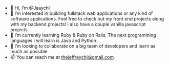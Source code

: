 - 👋 Hi, I’m @Jaaychi
- 👀 I’m interested in building fullstack web applications or any kind of software applications. Feel free to check out my front end projects along with my backend projects! I also have a couple vanilla javascript projects. 
- 🌱 I’m currently learning Ruby & Ruby on Rails. The next programming languages I will learn is Java and Python. 
- 💞️ I’m looking to collaborate on a big team of developers and learn as much as possible. 
- 📫 You can reach me at thejeffreychi@gmail.com

<!---
Jaaychi/Jaaychi is a ✨ special ✨ repository because its `README.md` (this file) appears on your GitHub profile.
You can click the Preview link to take a look at your changes.
--->
